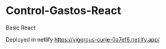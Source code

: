# Control-Gastos-React
Basic React 

Deployed in netlify https://vigorous-curie-0a7ef6.netlify.app/

